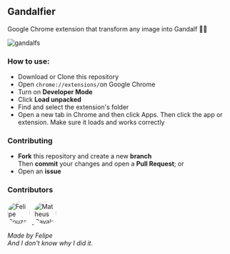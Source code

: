 ## Gandalfier

Google Chrome extension that transform any image into Gandalf 🧙‍♂️

![gandalfs](https://user-images.githubusercontent.com/55006796/99152606-91948b00-2681-11eb-8b24-cbd3a05cb37c.png)

### How to use:

- Download or Clone this repository
- Open ```chrome://extensions/```on Google Chrome
- Turn on **Developer Mode**
- Click **Load unpacked**
- Find and select the extension's folder
- Open a new tab in Chrome and then click Apps. Then click the app or extension. Make sure it loads and works correctly

### Contributing

- **Fork** this repository and create a new **branch**
<br>Then **commit** your changes and open a **Pull Request**; or
- Open an **issue**

### Contributors

<a href="https://github.com/felipelsouza" target="_blank" >
    <img src="https://avatars2.githubusercontent.com/u/55006796?s=460&u=831e7ba9931bd2562a91c9f244774130614ccbe1&v=4" name="Felipe Souza" alt="Felipe Souza" style="height: 50px; border-radius: 25px; margin-right: 5px;"/>
</a>
<a href="https://github.com/matheusc3m" target="_blank" >
    <img src="https://avatars0.githubusercontent.com/u/50497092?s=460&u=83ffaae386d1f2e5fce4054ca08dc3127590cccd&v=4" name="Matheus Cavalcante" alt="Matheus Cavalcante" style="height: 50px; border-radius: 25px; margin-right: 5px;"/>
</a>

*Made by Felipe
<br>And I don't know why I did it.*
